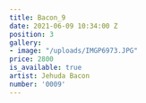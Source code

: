 ```yaml
---
title: Bacon_9
date: 2021-06-09 10:34:00 Z
position: 3
gallery:
- image: "/uploads/IMGP6973.JPG"
price: 2800
is_available: true
artist: Jehuda Bacon
number: '0009'
---
```


